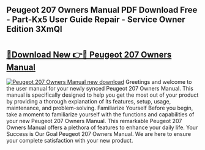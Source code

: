 ## Peugeot 207 Owners Manual PDF Download Free - Part-Kx5 User Guide Repair - Service Owner Edition 3XmQl

# <h2><a href="http://cf26395.oget.top/?id=Peugeot+207+Owners+Manual">🔗Download New 👉🔴 Peugeot 207 Owners Manual</a></h2>

[![Peugeot 207 Owners Manual new download](https://i.imgur.com/5g1atiW.png)](http://cf26395.oget.top/?id=Peugeot+207+Owners+Manual)
Greetings and welcome to the user manual for your newly synced Peugeot 207 Owners Manual. This manual is specifically designed to help you get the most out of your product by providing a thorough explanation of its features, setup, usage, maintenance, and problem-solving. Familiarize Yourself Before you begin, take a moment to familiarize yourself with the functions and capabilities of your new Peugeot 207 Owners Manual. This remarkable Peugeot 207 Owners Manual offers a plethora of features to enhance your daily life. Your Success is Our Goal Peugeot 207 Owners Manual. We are here to ensure your complete satisfaction with your new product.
